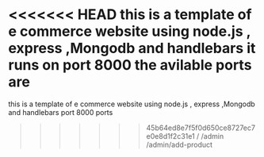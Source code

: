 <<<<<<< HEAD
this is a template of e commerce website using node.js , express ,Mongodb and handlebars 
it runs on port 8000 
the avilable ports are
=======
this is a template of e commerce website using node.js , express ,Mongodb and handlebars
port 8000
ports
>>>>>>> 45b64ed8e7f5f0d650ce8727ec7e0e8d1f2c31e1
/
/admin
/admin/add-product
